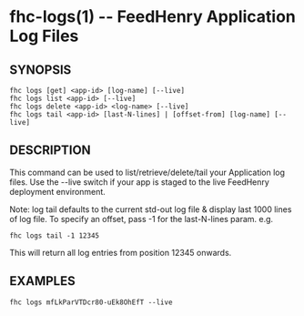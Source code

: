 fhc-logs(1) -- FeedHenry Application Log Files
==============================================

## SYNOPSIS

    fhc logs [get] <app-id> [log-name] [--live]
    fhc logs list <app-id> [--live]
    fhc logs delete <app-id> <log-name> [--live]
    fhc logs tail <app-id> [last-N-lines] | [offset-from] [log-name] [--live]
    
## DESCRIPTION

This command can be used to list/retrieve/delete/tail your Application log files. Use the --live switch if your app is staged to the live FeedHenry deployment environment.

Note: log tail defaults to the current std-out log file & display last 1000 lines of log file. To specify an offset, pass -1 for the last-N-lines param. e.g. 
    
    fhc logs tail -1 12345

This will return all log entries from position 12345 onwards.

## EXAMPLES

    fhc logs mfLkParVTDcr80-uEk8OhEfT --live
